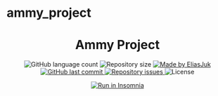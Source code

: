 # ammy_project
<h1 align="center">Ammy Project</h1>

<p align="center">
  <img alt="GitHub language count" src="https://img.shields.io/github/languages/count/EliasJuk/ammy_project">	
  <img alt="Repository size" src="https://img.shields.io/github/repo-size/EliasJuk/ammy_project">
	
  <a href="https://www.linkedin.com/in/eliaspjuk/">
    <img alt="Made by EliasJuk" src="https://img.shields.io/badge/made%20by-EliasJuk-%2304D361">
  </a>
  
  <a href="https://github.com/EliasJuk/ammy_project/commits/master">
    <img alt="GitHub last commit" src="https://img.shields.io/github/last-commit/EliasJuk/ammy_project">
  </a>
  
  <a href="https://github.com/EliasJuk/ammy_project/issues">
    <img alt="Repository issues" src="https://img.shields.io/github/issues/EliasJuk/ammy_project">
  </a>
  
  <img alt="License" src="https://img.shields.io/badge/license-MIT-brightgreen"> 
<p>

<p align="center">
  <a href="https://insomnia.rest/run/?label=ammy_project&uri=https://raw.githubusercontent.com/EliasJuk/ammy_project/main/others/Insomnia.json" target="_blank"><img src="https://insomnia.rest/images/run.svg" alt="Run in Insomnia"></a>
</p>
